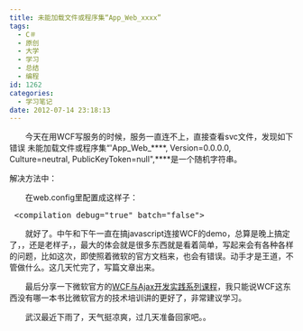 ```yaml
---
title: 未能加载文件或程序集“App_Web_xxxx”
tags:
  - C＃
  - 原创
  - 大学
  - 学习
  - 总结
  - 编程
id: 1262
categories:
  - 学习笔记
date: 2012-07-14 23:18:13
---
```


　　今天在用WCF写服务的时候，服务一直连不上，直接查看svc文件，发现如下错误
未能加载文件或程序集“'App_Web_****, Version=0.0.0.0, Culture=neutral, PublicKeyToken=null",****是一个随机字符串。

解决方法中：

　　在web.config里配置成这样子：
<pre class="lang:c# decode:true"> &lt;compilation debug="true" batch="false"&gt;</pre>
　　就好了。中午和下午一直在搞javascript连接WCF的demo，总算是晚上搞定了，，还是老样子，，最大的体会就是很多东西就是看着简单，写起来会有各种各样的问题，比如这次，即使照着微软的官方文档来，也会有错误。动手才是王道，不管做什么。这几天忙完了，写篇文章出来。

　　最后分享一下微软官方的[WCF与Ajax开发实践系列课程](http://www.microsoft.com/china/msdn/events/webcasts/shared/webcast/Series/WCF_Ajax.aspx)，我只能说WCF这东西没有哪一本书比微软官方的技术培训讲的更好了，非常建议学习。

　　武汉最近下雨了，天气挺凉爽，过几天准备回家吧。。